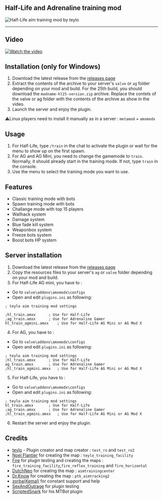 ## Half-Life and Adrenaline training mod
 
 ![Half-Life aim training mod by teylo](https://repository-images.githubusercontent.com/526348219/fd14e64b-f785-4642-bdab-d4c3d55f0436)
______________________________________________________________

## Video
[![Watch the video](https://i.imgur.com/SQgojdb.jpg)](https://youtu.be/nYgqZ-DnQ9s)

## Installation (only for Windows)
1. Download the latest release from the [releases page](https://github.com/andreiseverin/teylo-aim-training-mod/releases)
2. Extract the contents of the archive to your server's `valve` or `ag` folder depending on your mod and build. For the 25th build, you should download the `modname-hl25-version.zip` archive. Replace the contets of the valve or ag folder with the contents of the archive as show in the video.
3. Launch the server and enjoy the plugin.

⚠️Linux players need to install it manually as in a server : `metamod` + `amxmodx`

## Usage
1. For Half-Life, type `/train` in the chat to activate the plugin or wait for the menu to show up on the first spawn.
2. For AG and AG Mini, you need to change the gamemode to `train`. Normally, it should already start in the training mode. If not, type `train` in the console.
3. Use the menu to select the training mode you want to use.

## Features
- Classic training mode with bots
- Spawn training mode with bots
- Challange mode with top 15 players
- Wallhack system
- Damage system
- Blue fade kill system
- Weaponbox system
- Freeze bots system
- Boost bots HP system

## Server installation
1. Download the latest release from the [releases page](https://github.com/andreiseverin/teylo-aim-training-mod/releases)
2. Copy the resources files to your server's `ag` or `valve` folder depending on your mod and build.
3. For Half-Life AG mini, you have to :
- Go to `valve\addons\amxmodx\configs`
- Open and edit `plugins.ini` as following: 
```
; teylo aim training mod settings

;hl_train.amxx 		; Use for Half-Life
;ag_train.amxx 		; Use for Adrenaline Gamer
hl_train_agmini.amxx	; Use for Half-Life AG Mini or AG Mod X
```
4. For AG, you have to :
- Go to `valve\addons\amxmodx\configs`
- Open and edit `plugins.ini` as following:
```
; teylo aim training mod settings
;hl_train.amxx 		; Use for Half-Life
ag_train.amxx 		; Use for Adrenaline Gamer
;hl_train_agmini.amxx	; Use for Half-Life AG Mini or AG Mod X
```
5. For Half-Life, you have to :
- Go to `valve\addons\amxmodx\configs`
- Open and edit `plugins.ini` as following:
```
; teylo aim training mod settings
hl_train.amxx 		; Use for Half-Life
;ag_train.amxx 		; Use for Adrenaline Gamer
;hl_train_agmini.amxx	; Use for Half-Life AG Mini or AG Mod X
```
6. Restart the server and enjoy the plugin.

## Credits
- [teylo](https://github.com/andreiseverin) - Plugin creator and map creator : `test_ro` and `test_ro2`
- [Noel Flantier](https://steamcommunity.com/profiles/76561197962050946/) for creating the map : `teylo_training_facility`
- [Fire](https://steamcommunity.com/id/therealfire/) for plugin testing and creating the maps : `fire_training_facility`,`fire_reflex_training` and `fire_horizontal`
- [DutchNeo](https://steamcommunity.com/id/dutchneoone/) for creating the map : `aimtrainingcenter`
- [Dr.Know](https://steamcommunity.com/id/DocKnow/) for creating the map : `ptk_aimtracking2`
- [zorba(Kemal)](https://steamcommunity.com/profiles/76561198067779539/) for constant support and help
- [SexAndOutrage](https://steamcommunity.com/profiles/76561198970820303/) for plugin testing
- [ScriptedSnark](https://steamcommunity.com/id/scriptedsnark/) for his MTBot plugin
